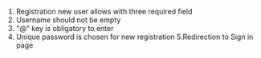1. Registration new user allows with three required field
2. Username should not be empty
3. "@" key is obligatory to enter
4. Unique password is chosen for new registration
5.Redirection to Sign in page
